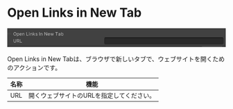 
# Open Links in New Tab

![Openweb](img/Openweb.jpg)

Open Links in New Tabは、ブラウザで新しいタブで、ウェブサイトを開くためのアクションです。

| 名称 |  機能  |
| ----   | ---- |
| URL | 開くウェブサイトのURLを指定してください。 |